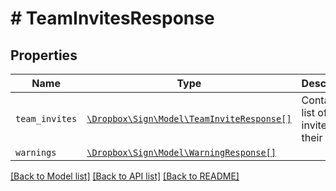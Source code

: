 # # TeamInvitesResponse



## Properties

Name | Type | Description | Notes
------------ | ------------- | ------------- | -------------
| `team_invites` | [```\Dropbox\Sign\Model\TeamInviteResponse[]```](TeamInviteResponse.md) |  Contains a list of team invites and their roles.  |  |
| `warnings` | [```\Dropbox\Sign\Model\WarningResponse[]```](WarningResponse.md) |    |  |

[[Back to Model list]](../../README.md#models) [[Back to API list]](../../README.md#endpoints) [[Back to README]](../../README.md)
